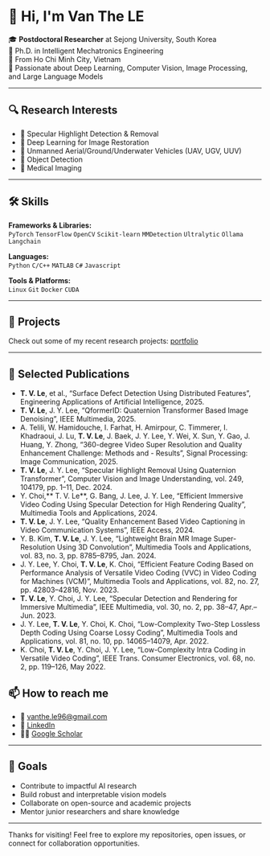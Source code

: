 # 👋 Hi, I'm Van The LE

🎓 **Postdoctoral Researcher** at Sejong University, South Korea  
🧠 Ph.D. in Intelligent Mechatronics Engineering  
📍 From Ho Chi Minh City, Vietnam  
🔬 Passionate about Deep Learning, Computer Vision, Image Processing, and Large Language Models

---

## 🔍 Research Interests

- 🧊 Specular Highlight Detection & Removal
- 🧠 Deep Learning for Image Restoration
- 🤖 Unmanned Aerial/Ground/Underwater Vehicles (UAV, UGV, UUV)
- 🧮 Object Detection
- 🧪 Medical Imaging

---

## 🛠️ Skills

**Frameworks & Libraries:**  
`PyTorch` `TensorFlow` `OpenCV`  `Scikit-learn` `MMDetection` `Ultralytic` `Ollama` `Langchain`

**Languages:**  
`Python` `C/C++` `MATLAB` `C#` `Javascript` 

**Tools & Platforms:**  
`Linux` `Git` `Docker`  `CUDA`

---

## 📂 Projects

Check out some of my recent research projects: [portfolio](https://vvvanthe.github.io/vvvanthe/)

---

## 📄 Selected Publications

- **T. V. Le**, et al., “Surface Defect Detection Using Distributed Features”, Engineering Applications of Artificial Intelligence, 2025.
- **T. V. Le**, J. Y. Lee, “QformerID: Quaternion Transformer Based Image Denoising”, IEEE Multimedia, 2025.
- A. Telili, W. Hamidouche, I. Farhat, H. Amirpour, C. Timmerer, I. Khadraoui, J. Lu, **T. V. Le**, J. Baek, J. Y. Lee, Y. Wei, X. Sun, Y. Gao, J. Huang, Y. Zhong, “360-degree Video Super Resolution and Quality Enhancement Challenge: Methods and - Results”, Signal Processing: Image Communication, 2025.
- **T. V. Le**, J. Y. Lee, “Specular Highlight Removal Using Quaternion Transformer”, Computer Vision and Image Understanding, vol. 249, 104179, pp. 1–11, Dec. 2024.
- Y. Choi,** T. V. Le**, G. Bang, J. Lee, J. Y. Lee, “Efficient Immersive Video Coding Using Specular Detection for High Rendering Quality”, Multimedia Tools and Applications, 2024.
- **T. V. Le**, J. Y. Lee, “Quality Enhancement Based Video Captioning in Video Communication Systems”, IEEE Access, 2024.
- Y. B. Kim, **T. V. Le**, J. Y. Lee, “Lightweight Brain MR Image Super-Resolution Using 3D Convolution”, Multimedia Tools and Applications, vol. 83, no. 3, pp. 8785–8795, Jan. 2024.
- J. Y. Lee, Y. Choi, **T. V. Le**, K. Choi, “Efficient Feature Coding Based on Performance Analysis of Versatile Video Coding (VVC) in Video Coding for Machines (VCM)”, Multimedia Tools and Applications, vol. 82, no. 27, pp. 42803–42816, Nov. 2023.
- **T. V. Le**, Y. Choi, J. Y. Lee, “Specular Detection and Rendering for Immersive Multimedia”, IEEE Multimedia, vol. 30, no. 2, pp. 38–47, Apr.–Jun. 2023.
- J. Y. Lee, **T. V. Le**, Y. Choi, K. Choi, “Low-Complexity Two-Step Lossless Depth Coding Using Coarse Lossy Coding”, Multimedia Tools and Applications, vol. 81, no. 10, pp. 14065–14079, Apr. 2022.
- K. Choi, **T. V. Le**, Y. Choi, J. Y. Lee, “Low-Complexity Intra Coding in Versatile Video Coding”, IEEE Trans. Consumer Electronics, vol. 68, no. 2, pp. 119–126, May 2022.


## 📫 How to reach me


- 📧 vanthe.le96@gmail.com  
- 🔗 [LinkedIn](https://www.linkedin.com/in/thevanle//)  
- 🧑‍🔬 [Google Scholar](https://scholar.google.com/citations?user=k8nLINYAAAAJ&hl=vi)

---

## 🚀 Goals

- Contribute to impactful AI research  
- Build robust and interpretable vision models  
- Collaborate on open-source and academic projects  
- Mentor junior researchers and share knowledge

---

Thanks for visiting! Feel free to explore my repositories, open issues, or connect for collaboration opportunities.

